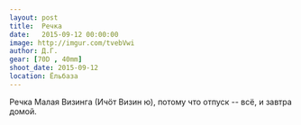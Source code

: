 ```yaml
---
layout: post
title:  Речка
date:   2015-09-12 00:00:00
image: http://imgur.com/tvebVwi
author: Д.Г.
gear: [70D , 40mm]
shoot_date: 2015-09-12
location: Ёльбаза
---
```


Речка Малая Визинга (Ичöт Визин ю), потому что отпуск -- всё, и завтра домой.
